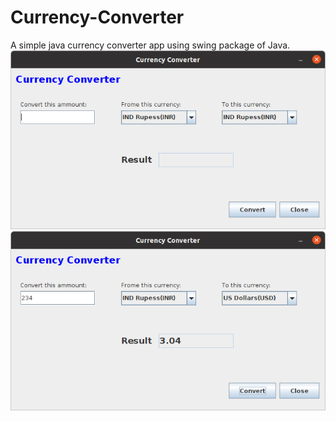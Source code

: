 # Currency-Converter
A simple java currency converter app using swing package of Java.</br>
<img src="images/img1.png"></br>
<img src="images/img2.png"></br>